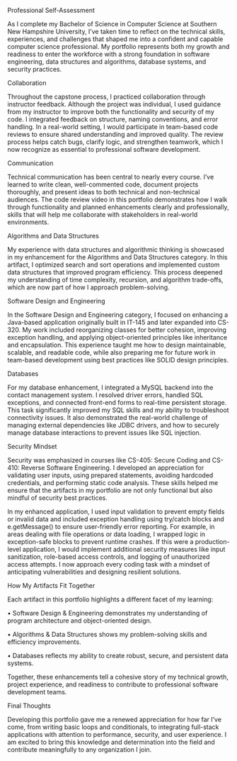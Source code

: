 Professional Self-Assessment

As I complete my Bachelor of Science in Computer Science at Southern New Hampshire University, I’ve taken time to reflect on the technical skills, experiences, and challenges that shaped me into a confident and capable computer science professional. My portfolio represents both my growth and readiness to enter the workforce with a strong foundation in software engineering, data structures and algorithms, database systems, and security practices.

Collaboration

Throughout the capstone process, I practiced collaboration through instructor feedback. Although the project was individual, I used guidance from my instructor to improve both the functionality and security of my code. I integrated feedback on structure, naming conventions, and error handling. In a real-world setting, I would participate in team-based code reviews to ensure shared understanding and improved quality. The review process helps catch bugs, clarify logic, and strengthen teamwork, which I now recognize as essential to professional software development.

Communication

Technical communication has been central to nearly every course. I’ve learned to write clean, well-commented code, document projects thoroughly, and present ideas to both technical and non-technical audiences. The code review video in this portfolio demonstrates how I walk through functionality and planned enhancements clearly and professionally, skills that will help me collaborate with stakeholders in real-world environments.

Algorithms and Data Structures

My experience with data structures and algorithmic thinking is showcased in my enhancement for the Algorithms and Data Structures category. In this artifact, I optimized search and sort operations and implemented custom data structures that improved program efficiency. This process deepened my understanding of time complexity, recursion, and algorithm trade-offs, which are now part of how I approach problem-solving.

Software Design and Engineering

In the Software Design and Engineering category, I focused on enhancing a Java-based application originally built in IT-145 and later expanded into CS-320. My work included reorganizing classes for better cohesion, improving exception handling, and applying object-oriented principles like inheritance and encapsulation. This experience taught me how to design maintainable, scalable, and readable code, while also preparing me for future work in team-based development using best practices like SOLID design principles.

Databases

For my database enhancement, I integrated a MySQL backend into the contact management system. I resolved driver errors, handled SQL exceptions, and connected front-end forms to real-time persistent storage. This task significantly improved my SQL skills and my ability to troubleshoot connectivity issues. It also demonstrated the real-world challenge of managing external dependencies like JDBC drivers, and how to securely manage database interactions to prevent issues like SQL injection.

Security Mindset

Security was emphasized in courses like CS-405: Secure Coding and CS-410: Reverse Software Engineering. I developed an appreciation for validating user inputs, using prepared statements, avoiding hardcoded credentials, and performing static code analysis. These skills helped me ensure that the artifacts in my portfolio are not only functional but also mindful of security best practices.

In my enhanced application, I used input validation to prevent empty fields or invalid data and included exception handling using try/catch blocks and e.getMessage() to ensure user-friendly error reporting. For example, in areas dealing with file operations or data loading, I wrapped logic in exception-safe blocks to prevent runtime crashes. If this were a production-level application, I would implement additional security measures like input sanitization, role-based access controls, and logging of unauthorized access attempts. I now approach every coding task with a mindset of anticipating vulnerabilities and designing resilient solutions.

How My Artifacts Fit Together

Each artifact in this portfolio highlights a different facet of my learning:

•	Software Design & Engineering demonstrates my understanding of program architecture and object-oriented design.

•	Algorithms & Data Structures shows my problem-solving skills and efficiency improvements.

•	Databases reflects my ability to create robust, secure, and persistent data systems.

Together, these enhancements tell a cohesive story of my technical growth, project experience, and readiness to contribute to professional software development teams.

Final Thoughts

Developing this portfolio gave me a renewed appreciation for how far I’ve come, from writing basic loops and conditionals, to integrating full-stack applications with attention to performance, security, and user experience. I am excited to bring this knowledge and determination into the field and contribute meaningfully to any organization I join.
